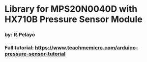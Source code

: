 # Library for MPS20N0040D with HX710B Pressure Sensor Module

### by: R.Pelayo

### Full tutorial: https://www.teachmemicro.com/arduino-pressure-sensor-tutorial
